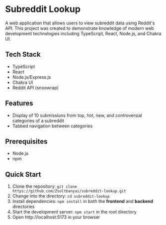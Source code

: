 # Subreddit Lookup

A web application that allows users to view subreddit data using Reddit's API. This project was created to demonstrate knowledge of modern web development technologies including TypeScript, React, Node.js, and Chakra UI.

## Tech Stack
- TypeScript
- React
- Node.js/Express.js
- Chakra UI
- Reddit API (snoowrap)

## Features
- Display of 10 submissions from top, hot, new, and controversial categories of a subreddit
- Tabbed navigation between categories

## Prerequisites
- Node.js
- npm

## Quick Start
1. Clone the repository: `git clone https://github.com/Zsoltbanyai/subreddit-lookup.git`
2. Change into the directory: `cd subreddit-lookup`
3. Install dependencies: `npm install` in both the **frontend** and **backend** directories
4. Start the development server: `npm start` in the root directory
5. Open http://localhost:5173 in your browser

